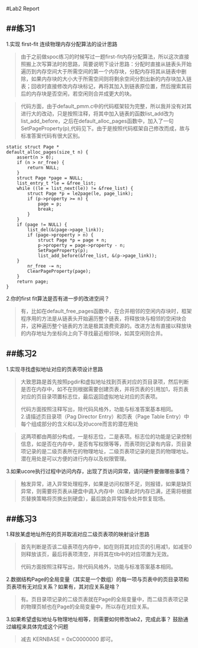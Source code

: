 #Lab2 Report

##练习1
---
1.实现 first-fit 连续物理内存分配算法的设计思路

>	由于之前做spoc练习的时候写过一题first-fit内存分配算法，所以这次直接照搬上次写算法时的思路，简要说明下设计思路：分配时直接从链表头开始遍历到内存空间大于所需空间的第一个内存块，分配内存将其从链表中删除，如果内存块的大小大于所需空间则将剩余空间分割出新的内存块加入链表；回收时直接修改内存块标记，再将其加入到链表原位置，然后搜索其前后的内存块是否空闲，若空闲则合并成更大的块。

>	代码方面，由于default_pmm.c中的代码框架较为完整，所以我并没有对其进行大的改动，只是按照注释，将其中加入链表的函数list_add改为list_add_before，之后在default_alloc_pages函数中，加入了一句SetPageProperty(p),代码见下。由于是按照代码框架自己修改而成，故与标准答案代码有很大区别。

```
static struct Page *
default_alloc_pages(size_t n) {
    assert(n > 0);
    if (n > nr_free) {
        return NULL;
    }
    struct Page *page = NULL;
    list_entry_t *le = &free_list;
    while ((le = list_next(le)) != &free_list) {
        struct Page *p = le2page(le, page_link);
        if (p->property >= n) {
            page = p;
            break;
        }
    }
    if (page != NULL) {
        list_del(&(page->page_link));
        if (page->property > n) {
            struct Page *p = page + n;
            p->property = page->property - n;
            SetPageProperty(p);
            list_add_before(&free_list, &(p->page_link));
    }
        nr_free -= n;
        ClearPageProperty(page);
    }
    return page;
}
```



2.你的first fit算法是否有进一步的改进空间？

>	有，比如在default_free_pages函数中，在合并相邻的空闲内存块时，框架程序用的方法是从链表头开始遍历整个链表，将释放块与相邻的空闲块合并，这种遍历整个链表的方法是极其浪费资源的。改进方法有直接以释放块的内存地址为坐标向上向下寻找最近相邻块，如其空闲则合并。

##练习2
---
1.实现寻找虚拟地址对应的页表项设计思路

>	大致思路是首先按照pgdir和虚拟地址找到页表对应的页目录项，然后判断是否在内存中，如不在则根据需要创建页表，并将页表的引用加1，将页表对应的页目录项置标志位，最后返回虚拟地址对应的页表项。
>	
>	代码方面按照注释写出，除代码风格外，功能与标准答案基本相同。	
2.请描述页目录项（Pag Director Entry）和页表（Page Table Entry）中每个组成部分的含义和以及对ucore而言的潜在用处

>	这两项都由两部分构成，一是标志位，二是表项。标志位的功能是记录控制信息，如是否在内存中，是否有写权限等等，而表项则记录有内容，页目录项记录的是二级页表所在的物理地址，二级页表项记录的是页的物理地址。潜在用处是可以方便的进行内存以及权限管理。

3.如果ucore执行过程中访问内存，出现了页访问异常，请问硬件要做哪些事情？

>	触发异常，进入异常处理程序，如果是访问权限不足，则报错，如果是缺页异常，则需要将页表从硬盘中调入内存中（如果此时内存已满，还需将根据页替换策略将页换出到硬盘），最后跳会异常指令处并恢复现场。



##练习3
---
1.释放某虚地址所在的页并取消对应二级页表项的映射设计思路

>	首先判断是否该二级表项在内存中，如在则将其对应页的引用减1，如减至0则释放该页，最后将表项清空，并将其在tlb中的对应项置为无效。
>	
>	代码方面按照注释写出，除代码风格外，功能与标准答案基本相同。

2.数据结构Page的全局变量（其实是一个数组）的每一项与页表中的页目录项和页表项有无对应关系？如果有，其对应关系是啥？

>	有。页目录项记录的二级页表就在Page的全局变量中，而二级页表项记录的物理页帧也在Page的全局变量中，所以存在对应关系。

3.如果希望虚拟地址与物理地址相等，则需要如何修改lab2，完成此事？ 鼓励通过编程来具体完成这个问题

>	减去 KERNBASE = 0xC0000000 即可。